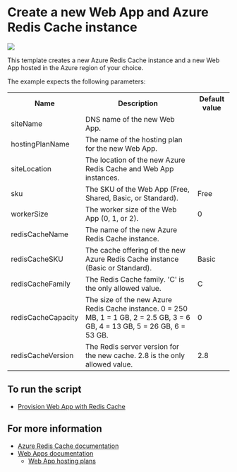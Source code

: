 # Create a new Web App and Azure Redis Cache instance

<a href="https://portal.azure.com/#create/Microsoft.Template/uri/https%3A%2F%2Fraw.githubusercontent.com%2FAzure%2Fazure-quickstart-templates%2Fmaster%2Fredis-webapp-on-azure%2Fazuredeploy.json" target="_blank">
    <img src="http://azuredeploy.net/deploybutton.png"/>
</a>

This template creates a new Azure Redis Cache instance and a new Web App hosted in the Azure region of your choice.

The example expects the following parameters:

<table>
  <tr>
    <th>Name</th>
    <th>Description</th>
    <th>Default value</th>
  </tr>
  <tr>
    <td>siteName</td>
    <td>DNS name of the new Web App.</td>
    <td></td>
  </tr>
  <tr>
    <td>hostingPlanName</td>
    <td>The name of the hosting plan for the new Web App.</td>
    <td></td>
  </tr>
  <tr>
    <td>siteLocation</td>
    <td>The location of the new Azure Redis Cache and Web App instances.</td>
    <td></td>
  </tr>
  <tr>
    <td>sku</td>
    <td>The SKU of the Web App (Free, Shared, Basic, or Standard).</td>
    <td>Free</td>
  </tr>
  <tr>
    <td>workerSize</td>
    <td>The worker size of the Web App (0, 1, or 2).</td>
    <td>0</td>
  </tr>
  <tr>
    <td>redisCacheName</td>
    <td>The name of the new Azure Redis Cache instance.</td>
    <td></td>
  </tr>
  <tr>
    <td>redisCacheSKU</td>
    <td>The cache offering of the new Azure Redis Cache instance (Basic or Standard).</td>
    <td>Basic</td>
  </tr>
  <tr>
    <td>redisCacheFamily</td>
    <td>The Redis Cache family. 'C' is the only allowed value.</td>
    <td>C</td>
  </tr>
  <tr>
    <td>redisCacheCapacity</td>
    <td>The size of the new Azure Redis Cache instance. 0 = 250 MB, 1 = 1 GB, 2 = 2.5 GB, 3 = 6 GB, 4 = 13 GB, 5 = 26 GB, 6 = 53 GB.</td>
    <td>0</td>
  </tr>
  <tr>
    <td>redisCacheVersion</td>
    <td>The Redis server version for the new cache. 2.8 is the only allowed value.</td>
    <td>2.8</td>
  </tr>
</table>

## To run the script
-	[Provision Web App with Redis Cache](https://azure.microsoft.com/documentation/articles/cache-web-app-arm-with-redis-cache-provision/)

## For more information
-	[Azure Redis Cache documentation](http://azure.microsoft.com/documentation/services/redis-cache/)
-	[Web Apps documentation](http://azure.microsoft.com/documentation/services/app-service/web/)
	-	[Web App hosting plans](http://blogs.msdn.com/b/benjaminperkins/archive/2014/10/01/azure-website-hosting-plans-whp.aspx)